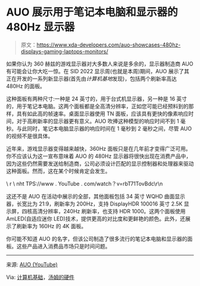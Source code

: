 # AUO 展示用于笔记本电脑和显示器的 480Hz 显示器

> 原文：<https://www.xda-developers.com/auo-showcases-480hz-displays-gaming-laptops-monitors/>

如果你认为 360 赫兹的游戏显示器对大多数人来说是多余的，显示器制造商 AUO 有可能会让你大吃一惊。在 SID 2022 显示周(也就是本周)期间，AUO 展示了其正在开发的一系列新显示器(首先由*计算机基地*发现)，包括两个刷新率高达 480Hz 的面板。

这种面板有两种尺寸:一种是 24 英寸的，用于台式机显示器，另一种是 16 英寸的，用于笔记本电脑。这两个面板都是全高清分辨率，正如您可能已经预料到的那样，具有如此高的帧速率。桌面显示器使用 TN 面板，应该具有更快的像素响应时间，对于高刷新率的显示器更有意义。AUO 吹捧这种模型的响应时间不到 1 毫秒。与此同时，笔记本电脑显示器的响应时间在 1 毫秒到 2 毫秒之间，尽管 AUO 的视频不是很具体。

近年来，游戏显示器变得越来越快，360Hz 面板只是在几年前才变得广泛可用。你不应该认为这一宣布意味着 AUO 的 480Hz 显示器将很快出现在消费产品中，因为这些仍然需要发送给制造商，公司必须设计匹配的显示控制器和处理器来驱动这种面板。然而，这在某个时候肯定会发生。

\ r \ nht TPS://www . YouTube . com/watch？v=rbT71TovBdc\r\n

这还不是 AUO 在活动中展示的全部，其他面板包括 34 英寸 WQHD 曲面显示器，长宽比为 21:9，刷新率为 200Hz，支持 DisplayHDR 100016 英寸 2.5K 显示屏，四核高清分辨率，240Hz 刷新率，也支持 HDR 1000。这两个面板使用 AmLED(自适应迷你 LED)技术，提供更高的对比度和更鲜艳的颜色。此外，还展示了刷新率为 160Hz 的 4K 面板。

你可能不知道 AUO 的名字，但该公司制造了很多流行的笔记本电脑和显示器的面板。这些产品进入消费品市场只是时间问题。

* * *

来源: [AUO (YouTube)](https://www.youtube.com/watch?v=rbT71TovBdc)

Via: [计算机基础](https://www.computerbase.de/2022-05/display-week-auo-zeigt-erste-480-hz-panels-fuer-monitor-und-notebook/)，[汤姆的硬件](https://www.tomshardware.com/uk/news/auo-demos-480hz-desktop-laptop-displays)